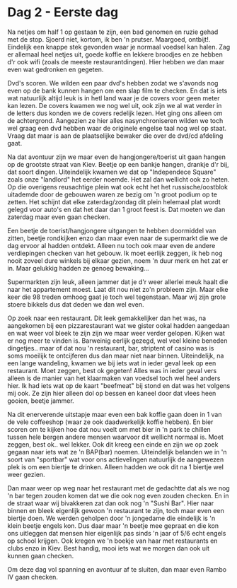 # Dag 2 - Eerste dag

Na netjes om half 1 op gestaan te zijn, een bad genomen en ruzie gehad met de stop. Sjoerd niet, kortom, ik ben 'n prutser. Maargoed, ontbijt!. Eindelijk een knappe stek gevonden waar je normaal voedsel kan halen. Zag er allemaal heel netjes uit, goede koffie en lekkere broodjes en ze hebben d'r ook wifi (zoals de meeste restaurantdingen). Hier hebben we dan maar even wat gedronken en gegeten.

Dvd's scoren. We wilden een paar dvd's hebben zodat we s'avonds nog even op de bank kunnen hangen om een slap film te checken. En dat is iets wat natuurlijk altijd leuk is in hetl land waar je de covers voor geen meter kan lezen. De covers kwamen we nog wel uit, ook zijn we al wat verder in de letters dus konden we de covers redelijk lezen. Het ging ons alleen om de achtergrond. Aangezien ze hier alles nasynchroniseren wilden we toch wel graag een dvd hebben waar de originele engelse taal nog wel op staat. Vraag dat maar is aan de plaatselijke bewaker die over de dvd/cd afdeling gaat.

Na dat avontuur zijn we maar even de hangjongere/toerist uit gaan hangen op de grootste straat van Kiev. Beetje op een bankje hangen, drankje d'r bij, dat soort dingen. Uiteindelijk kwamen we dat op "Independece Square" zoals onze "landlord" het eerder noemde. Het zal dan wellicht ook zo heten. Op die overigens reusachtige plein wat ook echt het het russische/oostblok uitademde door de gebouwen waren ze bezig om 'n groot podium op te zetten. Het schijnt dat elke zaterdag/zondag dit plein helemaal plat wordt gelegd voor auto's en dat het daar dan 1 groot feest is. Dat moeten we dan zaterdag maar even gaan checken.

Een beetje de toerist/hangjongere uitgangen te hebben doormiddel van zitten, beetje rondkijken enzo dan maar even naar de supermarkt die we de dag ervoor al hadden ontdekt. Alleen nu toch ook maar even de andere verdiepingen checken van het gebouw. Ik moet eerlijk zeggen, ik heb nog nooit zoveel dure winkels bij elkaar gezien, noem 'n duur merk en het zat er in. Maar gelukkig hadden ze genoeg bewaking...

Supermarkten zijn leuk, alleen jammer dat je d'r weer allerlei meuk haalt die naar het appartement moest. Laat dit nou niet zo'n probleem zijn. Maar elke keer die 98 treden omhoog gaat je toch wel tegenstaan. Maar wij zijn grote stoere bikkels dus dat deden we dan wel even.

Op zoek naar een restaurant. Dit leek gemakkelijker dan het was, na aangekomen bij een pizzarestaurant wat we gister ookal hadden aangedaan en wat weer vol bleek te zijn zijn we maar weer verder gelopen. Kijken wat er nog meer te vinden is. Barweinig eerlijk gezegd, wel veel kleine beneden dingetjes.. maar of dat nou 'n restaurant, bar, striptent of casino was is soms moeilijk te ontcijferen dus dan maar niet naar binnen. Uiteindelijk, na een lange wandeling, kwamen we bij iets wat in ieder geval leek op een restaurant. Moet zeggen, best ok gegeten! Alles was in ieder geval vers alleen is de manier van het klaarmaken van voedsel toch wel heel anders hier. Ik had iets wat op de kaart "beefmeat" bij stond en dat was het volgens mij ook. Ze zijn hier alleen dol op bessen en kaneel door dat vlees heen gooien, beetje jammer.

Na dit enerverende uitstapje maar even een bak koffie gaan doen in 1 van de vele coffeeshop (waar ze ook daadwerkelijk koffie hebben). En bier scoren om te kijken hoe dat nou voelt om met bier in 'n park te chillen tussen hele bergen andere mensen waarvoor dit wellicht normaal is. Moet zeggen, best ok.. wel lekker. Ook dit kreeg een einde en zijn we op zoek gegaan naar iets wat ze 'n BAP(bar) noemen. Uiteindelijk belanden we in 'n soort van "sportbar" wat voor ons actievelingen natuurlijk de aangewezen plek is om een biertje te drinken. Alleen hadden we ook dit na 1 biertje wel weer gezien.

Dan maar weer op weg naar het restaurant met de gedachtte dat als we nog 'n bar tegen zouden komen dat we die ook nog even zouden checken. En in de straat waar wij bivakkeren zat dan ook nog 'n "Sushi Bar". Hier naar binnen en bleek eigenlijk gewoon 'n restaurant te zijn, toch maar even een biertje doen. We werden geholpen door 'n jongedame die eindelijk is 'n klein beetje engels kon. Dus daar maar 'n beetje mee gepraat en die kon ons uitleggen dat mensen hier eigenlijk pas sinds 'n jaar of 5/6 echt engels op school krijgen. Ook kregen we 'n boekje van haar met restaurants en clubs enzo in Kiev. Best handig, mooi iets wat we morgen dan ook uit kunnen gaan checken.

Om deze dag vol spanning en avontuur af te sluiten, dan maar even Rambo IV gaan checken.
